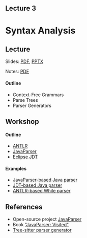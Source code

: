 Lecture 3
---
# Syntax Analysis

## Lecture

Slides: [PDF](slides_03.pdf), [PPTX](slides_03.pptx)

Notes: [PDF](nodes_03.pdf)

#### Outline

* Context-Free Grammars
* Parse Trees
* Parser Generators

## Workshop

#### Outline

* [ANTLR](https://www.antlr.org/)
* [JavaParser](https://javaparser.org/)
* [Eclipse JDT](https://www.eclipse.org/jdt)

#### Examples

* [JavaParser-based Java parser](
  https://github.com/andrewt0301/static-analysis-course/tree/main/docs/lectures/03/examples/javaparser)
* [JDT-based Java parser](
  https://github.com/andrewt0301/static-analysis-course/tree/main/docs/lectures/03/examples/jdt)
* [ANTLR-based While parser](
  https://github.com/andrewt0301/static-analysis-course/tree/main/docs/lectures/03/examples/whileantlr)

## References

* Open-source project [JavaParser](https://javaparser.org/)
* Book ["JavaParser: Visited"](http://leanpub.com/javaparservisited)
* [Tree-sitter parser generator](https://tree-sitter.github.io/tree-sitter/)
